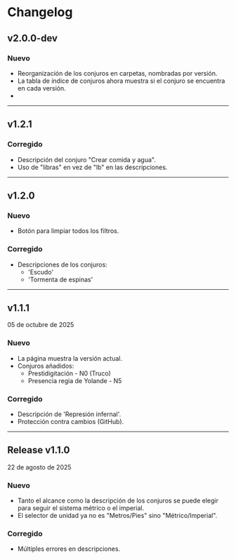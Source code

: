 # Changelog

## v2.0.0-dev

### Nuevo

- Reorganización de los conjuros en carpetas, nombradas por versión.
- La tabla de índice de conjuros ahora muestra si el conjuro se encuentra en cada versión.
- 

---
## v1.2.1

### Corregido

- Descripción del conjuro "Crear comida y agua".
- Uso de "libras" en vez de "lb" en las descripciones.

---
## v1.2.0

### Nuevo

- Botón para limpiar todos los filtros.

### Corregido

- Descripciones de los conjuros:
  - 'Escudo'
  - 'Tormenta de espinas'

---
## v1.1.1
05 de octubre de 2025

### Nuevo

- La página muestra la versión actual.
- Conjuros añadidos:
  - Prestidigitación - N0 (Truco)
  - Presencia regia de Yolande - N5

### Corregido

- Descripción de 'Represión infernal'.
- Protección contra cambios (GitHub).

---
## Release v1.1.0 
22 de agosto de 2025

### Nuevo

- Tanto el alcance como la descripción de los conjuros se puede elegir para seguir el sistema métrico o el imperial.
- El selector de unidad ya no es "Metros/Pies" sino "Métrico/Imperial".

### Corregido

- Múltiples errores en descripciones.
